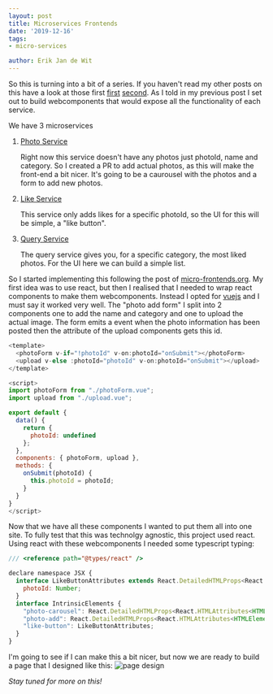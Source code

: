 ```yaml
---
layout: post
title: Microservices Frontends
date: '2019-12-16'
tags:
- micro-services

author: Erik Jan de Wit
---
```


So this is turning into a bit of a series.
If you haven't read my other posts on this have a look at those first [first][1] [second][2].
As I told in my previous post I set out to build webcomponents that would expose all the functionality of each service.

We have 3 microservices 
1. [Photo Service][3]

      Right now this service doesn't have any photos just photoId, name and category.
      So I created a PR to add actual photos, as this will make the front-end a bit nicer.
      It's going to be a caurousel with the photos and a form to add new photos.

1. [Like Service][4]

      This service only adds likes for a specific photoId, so the UI for this will be simple, a "like button".
  
1. [Query Service][5]

      The query service gives you, for a specific category, the most liked photos.
      For the UI here we can build a simple list.
  
So I started implementing this following the post of [micro-frontends.org][6].
My first idea was to use react, but then I realised that I needed to wrap react components to make them webcomponents.
Instead I opted for [vuejs][7] and I must say it worked very well.
The "photo add form" I split into 2 components one to add the name and category and one to upload the actual image.
The form emits a event when the photo information has been posted then the attribute of the upload components gets this id.

```js
<template>
  <photoForm v-if="!photoId" v-on:photoId="onSubmit"></photoForm>
  <upload v-else :photoId="photoId" v-on:photoId="onSubmit"></upload>
</template>

<script>
import photoForm from "./photoForm.vue";
import upload from "./upload.vue";

export default {
  data() {
    return {
      photoId: undefined
    };
  },
  components: { photoForm, upload },
  methods: {
    onSubmit(photoId) {
      this.photoId = photoId;
    }
  }
}
</script>
```

Now that we have all these components I wanted to put them all into one site.
To fully test that this was technolgy agnostic, this project used react.
Using react with these webcomponents I needed some typescript typing:

```js
/// <reference path="@types/react" />

declare namespace JSX {
  interface LikeButtonAttributes extends React.DetailedHTMLProps<React.HTMLAttributes<HTMLElement>, HTMLElement> {
    photoId: Number;
  }
  interface IntrinsicElements {
    "photo-carousel": React.DetailedHTMLProps<React.HTMLAttributes<HTMLElement>, HTMLElement>;
    "photo-add": React.DetailedHTMLProps<React.HTMLAttributes<HTMLElement>, HTMLElement>;
    "like-button": LikeButtonAttributes;
  }
}
```
I'm going to see if I can make this a bit nicer, but now we are ready to build a page that I designed like this:
![page design](https://lh3.googleusercontent.com/YtzP_-UZx7N9ksPFIuHDxaoBRaB1_fqFWaVkpn4KbWYEogrO9qdCN3Y2TXe0IpiVQfh7UTVWdPuLu1q9YB5YUrrWpBXMBu59uXzEBokfd2laF6QBCI9fV4XEKEv1Ljh6QfOaKVXk7ck0fLq0ngpOEUWCBkM74JLV6SRhKDcKyfu4Or1vBPoe5qdemM2dQHZaZHjSlDCJfmrQ3TzDnnLr2y8sddsn16KTM9iVoi68ou0uMbtv1Rd8sIVArhk68hdBZ6qRmS-LnFcZJK89L6-AoG8_qxeCEmo4zOosBgYG48wnQ1iuVNv2HHU_568Iaj_fzq--JhAssmpTbXYfdemDUo_2qgUTuXlbIHjFaF2sanr4rNYdXOZzkY3973JDb2v0lktKlQ_gc41QfEBYEK41uMlbC_kT5J3n9kv9kmG3LYv9rQ_JY_dkiprZ2OyHyBKJ7v_-QnlJEZTqzGWaVxAAxu7-PvX4PLU6OcRy8sVjLhOwMvinQge0-ktK3YsvnLLAPw4eEKE7xLyoE8l4VwtL-BeLHR8F5jeI9lYTHcVE-fmODkDQTeVOW--q4dhtMuaGMk2IZHE6u2q8ei78b3YS9Z5-Ge6EPoCb2riSePL_k5yltm3OsgaUt5pooPDNXKyY7I8M8saOJ0Gg3nhzH69a9HUDtcWyK5xqDXhfVB-L8rilcyzjmdhdZZD_IVEG8G8_Kjt8BqOnnJxmrSZohexH8hcACiQynIlpTE3lw3BPbQzs8wc=w1151-h791-no)

*Stay tuned for more on this!*

[1]: /2019/01/07/microservices-frontend.html
[2]: /2019/11/12/microservices-frontend.html
[3]: https://github.com/noseka1/photo-gallery-photo
[4]: https://github.com/noseka1/photo-gallery-like
[5]: https://github.com/noseka1/photo-gallery-query
[6]: https://micro-frontends.org/
[7]: https://vuejs.org/

